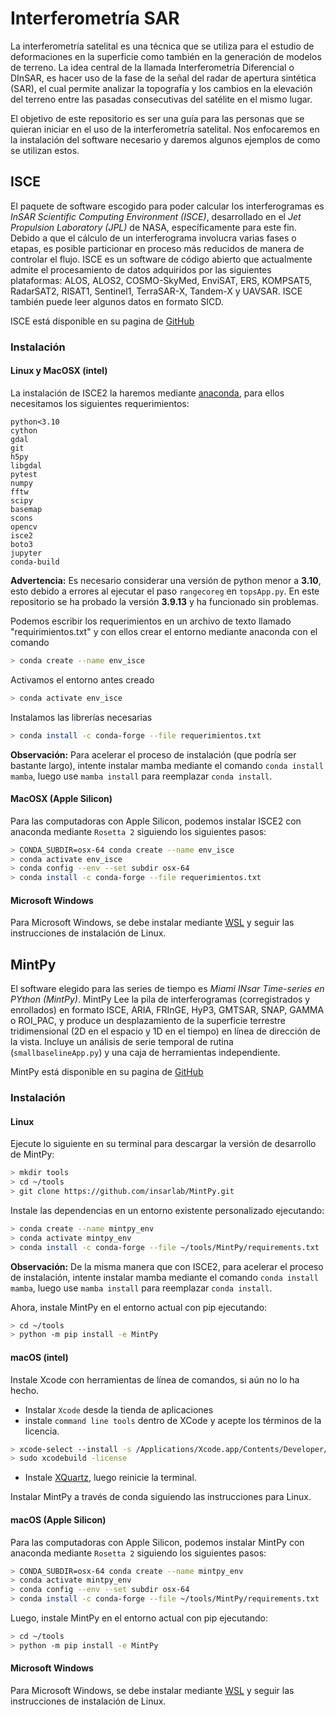# Interferometría SAR

La interferometría satelital es una técnica que se utiliza para el estudio de deformaciones en la superficie como también en la generación de modelos de terreno. La idea central de la llamada Interferometría Diferencial o DInSAR, es hacer uso de la fase de la señal del radar de apertura sintética (SAR), el cual permite analizar la topografía y los cambios en la elevación del terreno entre las pasadas consecutivas del satélite en el mismo lugar.

El objetivo de este repositorio es ser una guía para las personas que se quieran iniciar en el uso de la interferometría satelital. Nos enfocaremos en la instalación del software necesario y daremos algunos ejemplos de como se utilizan estos.


## ISCE

El paquete de software escogido para poder calcular los interferogramas es *InSAR Scientific Computing Environment (ISCE)*, desarrollado en el *Jet Propulsion Laboratory (JPL)* de NASA, específicamente para este fin. Debido a que el cálculo de un interferograma involucra varias fases o etapas, es posible particionar en proceso más reducidos de manera de controlar el flujo. ISCE es un software de código abierto que actualmente admite el procesamiento de datos adquiridos por las siguientes plataformas: ALOS, ALOS2, COSMO-SkyMed, EnviSAT, ERS, KOMPSAT5, RadarSAT2, RISAT1, Sentinel1, TerraSAR-X, Tandem-X y UAVSAR. ISCE también puede leer algunos datos en formato SICD.

ISCE está disponible en su pagina de [GitHub](https://github.com/isce-framework/isce2)

### Instalación 

#### Linux y MacOSX (intel)

La instalación de ISCE2 la haremos mediante [anaconda](https://anaconda.org), para ellos necesitamos los siguientes requerimientos:

```
python<3.10
cython
gdal
git
h5py
libgdal
pytest
numpy
fftw
scipy
basemap
scons
opencv
isce2 
boto3 
jupyter 
conda-build
```
**Advertencia:** Es necesario considerar una versión de python menor a **3.10**, esto debido a errores al ejecutar el paso `rangecoreg` en `topsApp.py`. En este repositorio se ha probado la versión **3.9.13** y ha funcionado sin problemas.

Podemos escribir los requerimientos en un archivo de texto llamado "requirimientos.txt" y con ellos crear el entorno mediante anaconda con el comando
```bash
> conda create --name env_isce
```
Activamos el entorno antes creado
```bash
> conda activate env_isce
```
Instalamos las librerías necesarias
```bash
> conda install -c conda-forge --file requerimientos.txt
``` 

**Observación:** Para acelerar el proceso de instalación (que podría ser bastante largo), intente instalar mamba mediante el comando `conda install mamba`, luego use `mamba install` para reemplazar `conda install`.

#### MacOSX (Apple Silicon)

Para las computadoras con Apple Silicon, podemos instalar ISCE2 con anaconda mediante `Rosetta 2` siguiendo los siguientes pasos:
```bash
> CONDA_SUBDIR=osx-64 conda create --name env_isce
> conda activate env_isce
> conda config --env --set subdir osx-64 
> conda install -c conda-forge --file requerimientos.txt
```

#### Microsoft Windows

Para Microsoft Windows, se debe instalar mediante [WSL](https://learn.microsoft.com/es-es/windows/wsl/install) y seguir las instrucciones de instalación de Linux.


## MintPy

El software elegido para las series de tiempo es *Miami INsar Time-series en PYthon (MintPy)*. MintPy Lee la pila de interferogramas (corregistrados y enrollados) en formato ISCE, ARIA, FRInGE, HyP3, GMTSAR, SNAP, GAMMA o ROI_PAC, y produce un desplazamiento de la superficie terrestre tridimensional (2D en el espacio y 1D en el tiempo) en línea de dirección de la vista. Incluye un análisis de serie temporal de rutina (`smallbaselineApp.py`) y una caja de herramientas independiente.

MintPy está disponible en su pagina de [GitHub](https://github.com/insarlab/MintPy)

### Instalación 

#### Linux 

Ejecute lo siguiente en su terminal para descargar la versión de desarrollo de MintPy:

```bash
> mkdir tools
> cd ~/tools
> git clone https://github.com/insarlab/MintPy.git
```
Instale las dependencias en un entorno existente personalizado ejecutando:

```bash
> conda create --name mintpy_env
> conda activate mintpy_env
> conda install -c conda-forge --file ~/tools/MintPy/requirements.txt
```

**Observación:** De la misma manera que con ISCE2, para acelerar el proceso de instalación, intente instalar mamba mediante el comando `conda install mamba`, luego use `mamba install` para reemplazar `conda install`.

Ahora, instale MintPy en el entorno actual con pip ejecutando:

```bash
> cd ~/tools
> python -m pip install -e MintPy
```

#### macOS (intel)

Instale Xcode con herramientas de línea de comandos, si aún no lo ha hecho.

- Instalar `Xcode` desde la tienda de aplicaciones
- instale `command line tools` dentro de XCode y acepte los términos de la licencia.

```bash
> xcode-select --install -s /Applications/Xcode.app/Contents/Developer/
> sudo xcodebuild -license
```
- Instale [XQuartz](https://www.xquartz.org/), luego reinicie la terminal.

Instalar MintPy a través de conda siguiendo las instrucciones para Linux.

#### macOS (Apple Silicon)

Para las computadoras con Apple Silicon, podemos instalar MintPy con anaconda mediante `Rosetta 2` siguiendo los siguientes pasos:
```bash
> CONDA_SUBDIR=osx-64 conda create --name mintpy_env
> conda activate mintpy_env
> conda config --env --set subdir osx-64 
> conda install -c conda-forge --file ~/tools/MintPy/requirements.txt
```

Luego, instale MintPy en el entorno actual con pip ejecutando:

```bash
> cd ~/tools
> python -m pip install -e MintPy
```

#### Microsoft Windows

Para Microsoft Windows, se debe instalar mediante [WSL](https://learn.microsoft.com/es-es/windows/wsl/install) y seguir las instrucciones de instalación de Linux.
